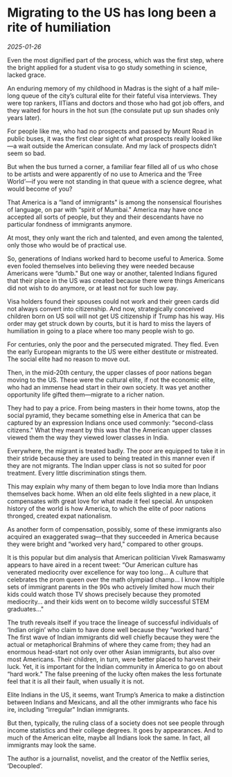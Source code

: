 # Migrating to the US has long been a rite of humiliation

*2025-01-26*

Even the most dignified part of the process, which was the first step,
where the bright applied for a student visa to go study something in
science, lacked grace. 

An enduring memory of my childhood in Madras is the sight of a half
mile-long queue of the city’s cultural elite for their fateful visa
interviews. They were top rankers, IITians and doctors and those who had
got job offers, and they waited for hours in the hot sun (the consulate
put up sun shades only years later). 

For people like me, who had no prospects and passed by Mount Road in
public buses, it was the first clear sight of what prospects really
looked like—a wait outside the American consulate. And my lack of
prospects didn’t seem so bad.

But when the bus turned a corner, a familiar fear filled all of us who
chose to be artists and were apparently of no use to America and the
‘Free World’—if you were not standing in that queue with a science
degree, what would become of you?

That America is a “land of immigrants" is among the nonsensical
flourishes of language, on par with “spirit of Mumbai." America may have
once accepted all sorts of people, but they and their descendants have
no particular fondness of immigrants anymore. 

At most, they only want the rich and talented, and even among the
talented, only those who would be of practical use.

So, generations of Indians worked hard to become useful to America. Some
even fooled themselves into believing they were needed because Americans
were “dumb." But one way or another, talented Indians figured that their
place in the US was created because there were things Americans did not
wish to do anymore, or at least not for such low pay. 

Visa holders found their spouses could not work and their green cards
did not always convert into citizenship. And now, strategically
conceived children born on US soil will not get US citizenship if Trump
has his way. His order may get struck down by courts, but it is hard to
miss the layers of humiliation in going to a place where too many people
wish to go.

For centuries, only the poor and the persecuted migrated. They fled.
Even the early European migrants to the US were either destitute or
mistreated. The social elite had no reason to move out. 

Then, in the mid-20th century, the upper classes of poor nations began
moving to the US. These were the cultural elite, if not the economic
elite, who had an immense head start in their own society. It was yet
another opportunity life gifted them—migrate to a richer nation.

They had to pay a price. From being masters in their home towns, atop
the social pyramid, they became something else in America that can be
captured by an expression Indians once used commonly: “second-class
citizens." What they meant by this was that the American upper classes
viewed them the way they viewed lower classes in India.

Everywhere, the migrant is treated badly. The poor are equipped to take
it in their stride because they are used to being treated in this manner
even if they are not migrants. The Indian upper class is not so suited
for poor treatment. Every little discrimination stings them.

This may explain why many of them began to love India more than Indians
themselves back home. When an old elite feels slighted in a new place,
it compensates with great love for what made it feel special. An
unspoken history of the world is how America, to which the elite of poor
nations thronged, created expat nationalism.

As another form of compensation, possibly, some of these immigrants also
acquired an exaggerated swag—that they succeeded in America because they
were bright and “worked very hard," compared to other groups.

It is this popular but dim analysis that American politician Vivek
Ramaswamy appears to have aired in a recent tweet: “Our American culture
has venerated mediocrity over excellence for way too long… A culture
that celebrates the prom queen over the math olympiad champ… I know
multiple sets of immigrant parents in the 90s who actively limited how
much their kids could watch those TV shows precisely because they
promoted mediocrity… and their kids went on to become wildly successful
STEM graduates…"

The truth reveals itself if you trace the lineage of successful
individuals of ‘Indian origin’ who claim to have done well because they
“worked hard." The first wave of Indian immigrants did well chiefly
because they were the actual or metaphorical Brahmins of where they came
from; they had an enormous head-start not only over other Asian
immigrants, but also over most Americans. Their children, in turn, were
better placed to harvest their luck. Yet, it is important for the Indian
community in America to go on about “hard work." The false preening of
the lucky often makes the less fortunate feel that it is all their
fault, when usually it is not.

Elite Indians in the US, it seems, want Trump’s America to make a
distinction between Indians and Mexicans, and all the other immigrants
who face his ire, including “irregular" Indian immigrants. 

But then, typically, the ruling class of a society does not see people
through income statistics and their college degrees. It goes by
appearances. And to much of the American elite, maybe all Indians look
the same. In fact, all immigrants may look the same.

The author is a journalist, novelist, and the creator of the Netflix
series, ‘Decoupled’.

 
